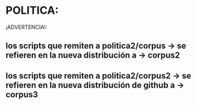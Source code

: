 # POLITICA:  
¡ADVERTENCIA!: 
## los scripts que remiten a politica2/corpus -> se refieren en la nueva distribución a -> corpus2
## los scripts que remiten a politica2/corpus2 -> se refieren en la nueva distribución de github a -> corpus3
